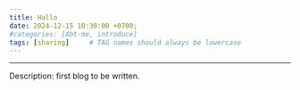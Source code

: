```yaml
---
title: Hallo
date: 2024-12-15 10:30:00 +0700;
#categories: [Abt-me, introduce]
tags: [sharing]     # TAG names should always be lowercase
---
```


---
Description: first blog to be written.


